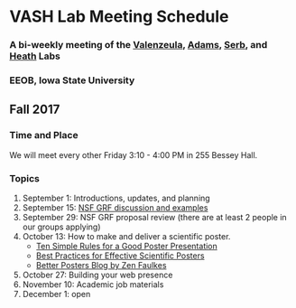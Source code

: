 # VASH Lab Meeting Schedule

### A bi-weekly meeting of the [Valenzeula](http://www.public.iastate.edu/~nvalenzu/), [Adams](http://www.public.iastate.edu/~dcadams/), [Serb](http://serb.public.iastate.edu/http___jeanneserb_HOME.html/HOME.html), and [Heath](http://phyloworks.org/) Labs

### EEOB, Iowa State University

## Fall 2017
### Time and Place

We will meet every other Friday 3:10 - 4:00 PM in 255 Bessey Hall.

### Topics

1. September 1: Introductions, updates, and planning 
2. September 15: [NSF GRF discussion and examples](http://phyloworks.org/vash-meeting/nsfgrf-resources)
3. September 29: NSF GRF proposal review (there are at least 2 people in our groups applying)
4. October 13: How to make and deliver a scientific poster.
    * [Ten Simple Rules for a Good Poster Presentation](https://www.ncbi.nlm.nih.gov/pmc/articles/PMC1876493/)
    * [Best Practices for Effective Scientific Posters](https://ncifrederick.cancer.gov/services/spgm/Media/Documents/BestPractices.pdf)
    * [Better Posters Blog by Zen Faulkes](http://betterposters.blogspot.com/)
5. October 27: Building your web presence
6. November 10: Academic job materials
7. December 1: open